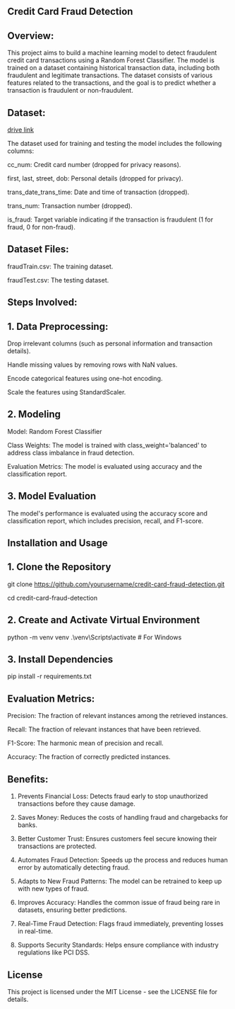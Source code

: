 ## Credit Card Fraud Detection

## Overview:

This project aims to build a machine learning model to detect fraudulent credit card transactions using a Random Forest Classifier. The model is trained on a dataset containing historical transaction data, including both fraudulent and legitimate transactions.
The dataset consists of various features related to the transactions, and the goal is to predict whether a transaction is fraudulent or non-fraudulent.

## Dataset:

[drive link](https://drive.google.com/drive/folders/1DoLuRjhZgkwkHIEQ45upWYp2Y31TIdA4?usp=sharing)

The dataset used for training and testing the model includes the following columns:

cc_num: Credit card number (dropped for privacy reasons).

first, last, street, dob: Personal details (dropped for privacy).

trans_date_trans_time: Date and time of transaction (dropped).

trans_num: Transaction number (dropped).

is_fraud: Target variable indicating if the transaction is fraudulent (1 for fraud, 0 for non-fraud).

## Dataset Files:

fraudTrain.csv: The training dataset.

fraudTest.csv: The testing dataset.

## Steps Involved:

## 1. Data Preprocessing:
Drop irrelevant columns (such as personal information and transaction details).

Handle missing values by removing rows with NaN values.

Encode categorical features using one-hot encoding.

Scale the features using StandardScaler.

## 2. Modeling
Model: Random Forest Classifier

Class Weights: The model is trained with class_weight='balanced' to address class imbalance in fraud detection.

Evaluation Metrics: The model is evaluated using accuracy and the classification report.

## 3. Model Evaluation
The model's performance is evaluated using the accuracy score and classification report, which includes precision, recall, and F1-score.

## Installation and Usage

## 1. Clone the Repository
git clone https://github.com/yourusername/credit-card-fraud-detection.git

cd credit-card-fraud-detection

## 2. Create and Activate Virtual Environment
python -m venv venv
.\venv\Scripts\activate  # For Windows

## 3. Install Dependencies
pip install -r requirements.txt

## Evaluation Metrics:

Precision: The fraction of relevant instances among the retrieved instances.

Recall: The fraction of relevant instances that have been retrieved.

F1-Score: The harmonic mean of precision and recall.

Accuracy: The fraction of correctly predicted instances.

## Benefits:

 1. Prevents Financial Loss:
Detects fraud early to stop unauthorized transactions before they cause damage.

2. Saves Money:
Reduces the costs of handling fraud and chargebacks for banks.

3. Better Customer Trust:
Ensures customers feel secure knowing their transactions are protected.

4. Automates Fraud Detection:
Speeds up the process and reduces human error by automatically detecting fraud.

5. Adapts to New Fraud Patterns:
The model can be retrained to keep up with new types of fraud.

6. Improves Accuracy:
Handles the common issue of fraud being rare in datasets, ensuring better predictions.

7. Real-Time Fraud Detection:
Flags fraud immediately, preventing losses in real-time.

8. Supports Security Standards:
Helps ensure compliance with industry regulations like PCI DSS.

## License
This project is licensed under the MIT License - see the LICENSE file for details.